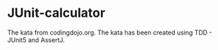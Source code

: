 # JUnit-calculator

The kata from codingdojo.org. The kata has been created using TDD - JUnit5 and AssertJ.

